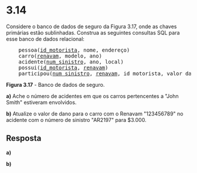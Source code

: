 # 3.14

Considere o banco de dados de seguro da Figura 3.17, onde as chaves primárias estão sublinhadas. Construa as seguintes consultas SQL para esse banco de dados relacional:

<pre>
    pessoa(<u>id_motorista</u>, nome, endereço)
    carro(<u>renavam</u>, modelo, ano)
    acidente(<u>num_sinistro</u>, ano, local)
    possui(<u>id_motorista</u>, <u>renavam</u>)
    participou(<u>num_sinistro</u>, <u>renavam</u>, id_motorista, valor_dano)
</pre>

**Figura 3.17** - Banco de dados de seguro.

**a)** Ache o número de acidentes em que os carros pertencentes a "John Smith" estiveram envolvidos.

**b)** Atualize o valor de dano para o carro com o Renavam "123456789" no acidente com o número de sinistro "AR2197" para $3.000.

## Resposta

**a)**

**b)**
